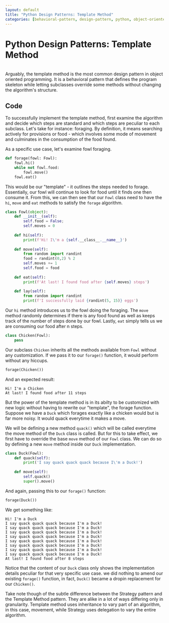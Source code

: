 ```yaml
---
layout: default
title: "Python Design Patterns: Template Method"
categories: [behavioral-pattern, design-pattern, python, object-oriented-programming, oop]
---
```


# Python Design Patterns: Template Method

<br> 
Arguably, the template method is the most common design pattern in object oriented programming. It is a behavioral pattern that defines the program skeleton while letting subclasses override some methods without changing the algorithm's structure.

<br> 

## Code

To successfully implement the template method, first examine the algorithm and decide which steps are standard and which steps are peculiar to each subclass. Let's take for instance: foraging. By definition, it means searching actively for provisions or food - which involves some mode of movement and culminates in the consumption of the food found.

As a specific use case, let's examine fowl foraging. 

```python
def forage(fowl: Fowl):
    fowl.hi()
    while not fowl.food:
        fowl.move()
    fowl.eat()
```

This would be our "template" - it outlines the steps needed to forage. Essentially, our fowl will continue to look for food until it finds one then consume it. From this, we can then see that our `Fowl` class need to have the `hi`, `move` and `eat` methods to satisfy the `forage` algorithm.

```python
class Fowl(object):
    def __init__(self):
        self.food = False;
        self.moves = 0
        
    def hi(self):
        print(f'Hi! I\'m a {self.__class__.__name__}')
        
    def move(self):
        from random import randint
        food = randint(0,2) % 2
        self.moves += 1
        self.food = food
        
    def eat(self):
        print(f'At last! I found food after {self.moves} steps')
        
    def lay(self):
        from random import randint
        print(f'I successfully laid {randint(5, 15)} eggs')
```

Our `hi` method introduces us to the fowl doing the foraging. The `move` method randomly determines if there is any food found as well as keeps track of the number of steps done by our fowl. Lastly, `eat` simply tells us we are consuming our food after n steps.

```python
class Chicken(Fowl):
    pass
```

Our subclass `Chicken` inherits all the methods available from `Fowl` without any customization. If we pass it to our `forage()` function, it would perform without any hiccups.

```python
forage(Chicken())
```

And an expected result:

```
Hi! I'm a Chicken
At last! I found food after 11 steps
```

But the power of the template method is in its abilty to be customized with new logic without having to rewrite our "template", the forage function. Suppose we have a `Duck` which forages exactly like a chicken would but is far more noisy. It would quack everytime it makes a move.

We will be defining a new method `quack()` which will be called everytime the move method of the `Duck` class is called. But for this to take effect, we first have to override the base `move` method of our `Fowl` class. We can do so by defining a new `move` method inside our `Duck` implementation.

```python
class Duck(Fowl):
    def quack(self):
        print('I say quack quack quack because I\'m a Duck!')
        
    def move(self):
        self.quack()
        super().move()
```

And again, passing this to our `forage()` function:

```python
forage(Duck())
```

We get something like:

```
Hi! I'm a Duck
I say quack quack quack because I'm a Duck!
I say quack quack quack because I'm a Duck!
I say quack quack quack because I'm a Duck!
I say quack quack quack because I'm a Duck!
I say quack quack quack because I'm a Duck!
I say quack quack quack because I'm a Duck!
I say quack quack quack because I'm a Duck!
I say quack quack quack because I'm a Duck!
At last! I found food after 8 steps
```

Notice that the content of our `Duck` class only shows the implementation details peculiar for that very specific use case. we did nothing to amend our existing `forage()` function, in fact, `Duck()` became a dropin replacement for our `Chicken()`.

Take note though of the subtle difference between the Strategy pattern and the Template Method pattern. They are alike in a lot of ways differing only in granularity. Template method uses inheritance to vary part of an algorithm, in this case, movement, while Strategy uses delegation to vary the entire algorithm.
